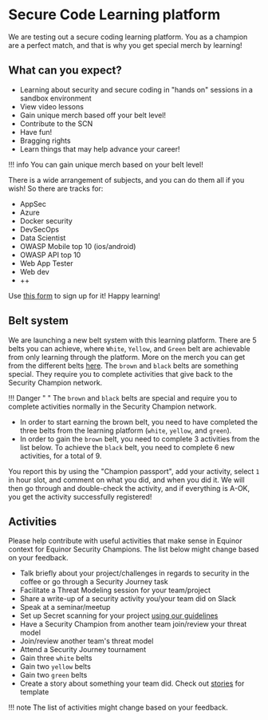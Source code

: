 # Secure Code Learning platform

We are testing out a secure coding learning platform. You as a champion are a perfect match, and that is why you get special merch by learning!

## What can you expect?

- Learning about security and secure coding in "hands on" sessions in a sandbox environment
- View video lessons
- Gain unique merch based off your belt level!
- Contribute to the SCN
- Have fun!
- Bragging rights
- Learn things that may help advance your career!

!!! info
    You can gain unique merch based on your belt level!

There is a wide arrangement of subjects, and you can do them all if you wish! So there are tracks for:

- AppSec
- Azure
- Docker security
- DevSecOps
- Data Scientist
- OWASP Mobile top 10 (ios/android)
- OWASP API top 10
- Web App Tester
- Web dev
- ++

Use [this form](https://forms.microsoft.com/e/7BTkd7gGJT) to sign up for it! Happy learning!

## Belt system

We are launching a new belt system with this learning platform. There are 5 belts you can achieve, where ```White```, ```Yellow```, and ```Green``` belt are achievable from only learning through the platform. More on the merch you can get from the different belts [here](./5-merch.md#merch-for-belts). The ```brown``` and ```black``` belts are something special. They require you to complete activities that give back to the Security Champion network.

!!! Danger " "
    The ```brown``` and ```black``` belts are special and require you to complete activities normally in the Security Champion network.

- In order to start earning the brown belt, you need to have completed the three belts from the learning platform (```white```, ```yellow```, and ```green```).
- In order to gain the ```brown``` belt, you need to complete 3 activities from the list below. To achieve the ```black``` belt, you need to complete 6 new activities, for a total of 9.

You report this by using the "Champion passport", add your activity, select ```1``` in hour slot, and comment on what you did, and when you did it. We will then go through and double-check the activity, and if everything is A-OK, you get the activity successfully registered!

## Activities

Please help contribute with useful activities that make sense in Equinor context for Equinor Security Champions. The list below might change based on your feedback.

- Talk briefly about your project/challenges in regards to security in the coffee or go through a Security Journey task
- Facilitate a Threat Modeling session for your team/project
- Share a write-up of a security activity you/your team did on Slack
- Speak at a seminar/meetup
- Set up Secret scanning for your project [using our guidelines](https://appsec.equinor.com/guidelines/secret-scanning/)
- Have a Security Champion from another team join/review your threat model
- Join/review another team's threat model
- Attend a Security Journey tournament
- Gain three ```white``` belts
- Gain two ```yellow``` belts
- Gain two ```green``` belts
- Create a story about something your team did. Check out [stories](./stories/index.md) for template

!!! note
    The list of activities might change based on your feedback.
